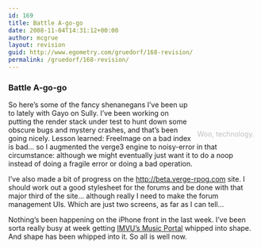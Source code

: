 ```yaml
---
id: 169
title: Battle A-go-go
date: 2008-11-04T14:31:12+00:00
author: mcgrue
layout: revision
guid: http://www.egometry.com/gruedorf/168-revision/
permalink: /gruedorf/168-revision/
---
```

### Battle A-go-go

<div style="float: right; padding: 4px; margin: 4px;">
  <br /> <span style="color: silver; font-size: -1;"><br /> <br />Woo, technology.</div> </div> 
  
  <p>
    So here&#8217;s some of the fancy shenanegans I&#8217;ve been up to lately with Gayo on Sully. I&#8217;ve been working on putting the render stack under test to hunt down some obscure bugs and mystery crashes, and that&#8217;s been going nicely. Lesson learned: FreeImage on a bad index is bad&#8230; so I augmented the verge3 engine to noisy-error in that circumstance: although we might eventually just want it to do a noop instead of doing a fragile error or doing a bad operation.
  </p>
  
  <p>
    I&#8217;ve also made a bit of progress on the <a href=http://beta.verge-rpg.com>http://beta.verge-rpog.com</a> site. I should work out a good stylesheet for the forums and be done with that major third of the site&#8230; although really I need to make the forum management UIs. Which are just two screens, as far as I can tell&#8230;
  </p>
  
  <p>
    Nothing&#8217;s been happening on the iPhone front in the last week. I&#8217;ve been sorta really busy at week getting <a href=http://www.imvu.com/music/>IMVU&#8217;s Music Portal</a> whipped into shape. And shape has been whipped into it. So all is well now.
  </p>